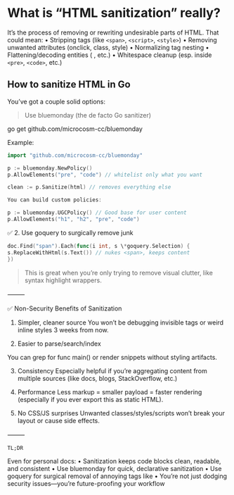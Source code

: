 # What is “HTML sanitization” really?

It’s the process of removing or rewriting undesirable parts of HTML. That could mean:
• Stripping tags (like `<span>`, `<script>`, `<style>`)
• Removing unwanted attributes (onclick, class, style)
• Normalizing tag nesting
• Flattening/decoding entities ( , etc.)
• Whitespace cleanup (esp. inside `<pre>`, `<code>`, etc.)

## How to sanitize HTML in Go

You’ve got a couple solid options:

> Use bluemonday (the de facto Go sanitizer)

go get github.com/microcosm-cc/bluemonday

Example:

```go
import "github.com/microcosm-cc/bluemonday"

p := bluemonday.NewPolicy()
p.AllowElements("pre", "code") // whitelist only what you want

clean := p.Sanitize(html) // removes everything else

You can build custom policies:

p := bluemonday.UGCPolicy() // Good base for user content
p.AllowElements("h1", "h2", "pre", "code")
```

✅ 2. Use goquery to surgically remove junk

```go
doc.Find("span").Each(func(i int, s \*goquery.Selection) {
s.ReplaceWithHtml(s.Text()) // nukes <span>, keeps content
})
```

> This is great when you’re only trying to remove visual clutter, like syntax highlight wrappers.

⸻

✅ Non-Security Benefits of Sanitization

1. Simpler, cleaner source
   You won’t be debugging invisible <span> tags or weird inline styles 3 weeks from now.

2. Easier to parse/search/index

You can grep for func main() or render snippets without styling artifacts.

3. Consistency
   Especially helpful if you’re aggregating content from multiple sources (like docs, blogs, StackOverflow, etc.)

4. Performance
   Less markup = smaller payload = faster rendering (especially if you ever export this as static HTML).

5. No CSS/JS surprises
   Unwanted classes/styles/scripts won’t break your layout or cause side effects.

⸻

`TL;DR`

Even for personal docs:
• Sanitization keeps code blocks clean, readable, and consistent
• Use bluemonday for quick, declarative sanitization
• Use goquery for surgical removal of annoying tags like <span>
• You’re not just dodging security issues—you’re future-proofing your workflow
